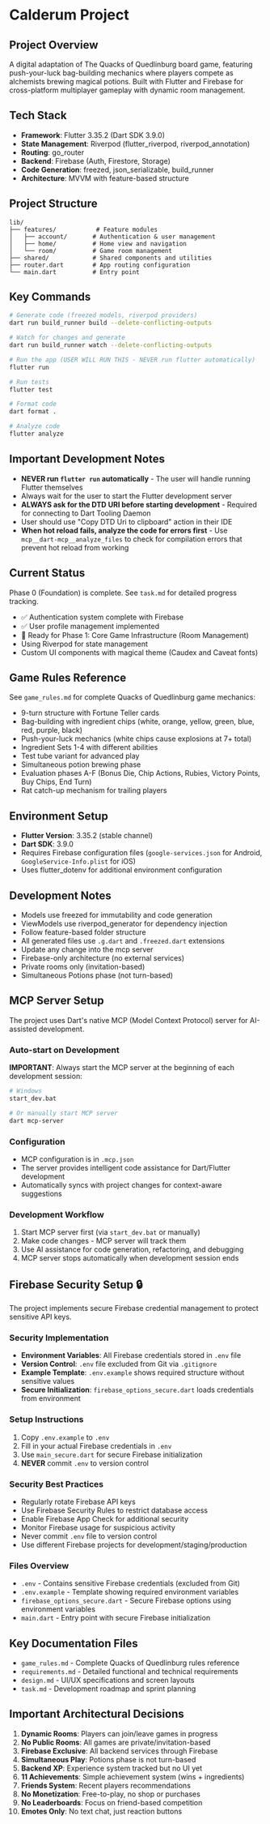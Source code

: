 # Calderum Project

## Project Overview
A digital adaptation of The Quacks of Quedlinburg board game, featuring push-your-luck bag-building mechanics where players compete as alchemists brewing magical potions. Built with Flutter and Firebase for cross-platform multiplayer gameplay with dynamic room management.

## Tech Stack
- **Framework**: Flutter 3.35.2 (Dart SDK 3.9.0)
- **State Management**: Riverpod (flutter_riverpod, riverpod_annotation)
- **Routing**: go_router
- **Backend**: Firebase (Auth, Firestore, Storage)
- **Code Generation**: freezed, json_serializable, build_runner
- **Architecture**: MVVM with feature-based structure

## Project Structure
```
lib/
├── features/           # Feature modules
│   ├── account/       # Authentication & user management
│   ├── home/          # Home view and navigation
│   └── room/          # Game room management
├── shared/            # Shared components and utilities
├── router.dart        # App routing configuration
└── main.dart          # Entry point
```

## Key Commands
```bash
# Generate code (freezed models, riverpod providers)
dart run build_runner build --delete-conflicting-outputs

# Watch for changes and generate
dart run build_runner watch --delete-conflicting-outputs

# Run the app (USER WILL RUN THIS - NEVER run flutter automatically)
flutter run

# Run tests
flutter test

# Format code
dart format .

# Analyze code
flutter analyze
```

## Important Development Notes
- **NEVER run `flutter run` automatically** - The user will handle running Flutter themselves
- Always wait for the user to start the Flutter development server
- **ALWAYS ask for the DTD URI before starting development** - Required for connecting to Dart Tooling Daemon
- User should use "Copy DTD Uri to clipboard" action in their IDE
- **When hot reload fails, analyze the code for errors first** - Use `mcp__dart-mcp__analyze_files` to check for compilation errors that prevent hot reload from working

## Current Status
Phase 0 (Foundation) is complete. See `task.md` for detailed progress tracking.
- ✅ Authentication system complete with Firebase
- ✅ User profile management implemented
- 🚀 Ready for Phase 1: Core Game Infrastructure (Room Management)
- Using Riverpod for state management
- Custom UI components with magical theme (Caudex and Caveat fonts)

## Game Rules Reference
See `game_rules.md` for complete Quacks of Quedlinburg game mechanics:
- 9-turn structure with Fortune Teller cards
- Bag-building with ingredient chips (white, orange, yellow, green, blue, red, purple, black)
- Push-your-luck mechanics (white chips cause explosions at 7+ total)
- Ingredient Sets 1-4 with different abilities
- Test tube variant for advanced play
- Simultaneous potion brewing phase
- Evaluation phases A-F (Bonus Die, Chip Actions, Rubies, Victory Points, Buy Chips, End Turn)
- Rat catch-up mechanism for trailing players

## Environment Setup
- **Flutter Version**: 3.35.2 (stable channel)
- **Dart SDK**: 3.9.0
- Requires Firebase configuration files (`google-services.json` for Android, `GoogleService-Info.plist` for iOS)
- Uses flutter_dotenv for additional environment configuration

## Development Notes
- Models use freezed for immutability and code generation
- ViewModels use riverpod_generator for dependency injection
- Follow feature-based folder structure
- All generated files use `.g.dart` and `.freezed.dart` extensions
- Update any change into the mcp server
- Firebase-only architecture (no external services)
- Private rooms only (invitation-based)
- Simultaneous Potions phase (not turn-based)

## MCP Server Setup
The project uses Dart's native MCP (Model Context Protocol) server for AI-assisted development.

### Auto-start on Development
**IMPORTANT**: Always start the MCP server at the beginning of each development session:
```bash
# Windows
start_dev.bat

# Or manually start MCP server
dart mcp-server
```

### Configuration
- MCP configuration is in `.mcp.json`
- The server provides intelligent code assistance for Dart/Flutter development
- Automatically syncs with project changes for context-aware suggestions

### Development Workflow
1. Start MCP server first (via `start_dev.bat` or manually)
2. Make code changes - MCP server will track them
3. Use AI assistance for code generation, refactoring, and debugging
4. MCP server stops automatically when development session ends

## Firebase Security Setup 🔒
The project implements secure Firebase credential management to protect sensitive API keys.

### Security Implementation
- **Environment Variables**: All Firebase credentials stored in `.env` file
- **Version Control**: `.env` file excluded from Git via `.gitignore`
- **Example Template**: `.env.example` shows required structure without sensitive values
- **Secure Initialization**: `firebase_options_secure.dart` loads credentials from environment

### Setup Instructions
1. Copy `.env.example` to `.env`
2. Fill in your actual Firebase credentials in `.env`
3. Use `main_secure.dart` for secure Firebase initialization
4. **NEVER** commit `.env` to version control

### Security Best Practices
- Regularly rotate Firebase API keys
- Use Firebase Security Rules to restrict database access
- Enable Firebase App Check for additional security
- Monitor Firebase usage for suspicious activity
- Never commit `.env` file to version control
- Use different Firebase projects for development/staging/production

### Files Overview
- `.env` - Contains sensitive Firebase credentials (excluded from Git)
- `.env.example` - Template showing required environment variables
- `firebase_options_secure.dart` - Secure Firebase options using environment variables
- `main.dart` - Entry point with secure Firebase initialization

## Key Documentation Files
- `game_rules.md` - Complete Quacks of Quedlinburg rules reference
- `requirements.md` - Detailed functional and technical requirements
- `design.md` - UI/UX specifications and screen layouts
- `task.md` - Development roadmap and sprint planning

## Important Architectural Decisions
1. **Dynamic Rooms**: Players can join/leave games in progress
2. **No Public Rooms**: All games are private/invitation-based
3. **Firebase Exclusive**: All backend services through Firebase
4. **Simultaneous Play**: Potions phase is not turn-based
5. **Backend XP**: Experience system tracked but no UI yet
6. **11 Achievements**: Simple achievement system (wins + ingredients)
7. **Friends System**: Recent players recommendations
8. **No Monetization**: Free-to-play, no shop or purchases
9. **No Leaderboards**: Focus on friend-based competition
10. **Emotes Only**: No text chat, just reaction buttons